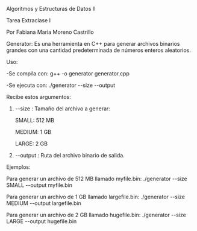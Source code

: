 Algoritmos y Estructuras de Datos II 

Tarea Extraclase I

Por Fabiana Maria Moreno Castrillo

Generator: Es una herramienta en C++ para generar archivos binarios grandes con una cantidad predeterminada de números enteros aleatorios.

Uso: 

-Se compila con: g++ -o generator generator.cpp

-Se ejecuta con: ./generator --size <SIZE> --output <OUTPUT FILE PATH>

Recibe estos argumentos: 

1. --size <SIZE>: Tamaño del archivo a generar:


    SMALL: 512 MB
   
    MEDIUM: 1 GB
   
    LARGE: 2 GB
   

2. --output <OUTPUT FILE PATH>: Ruta del archivo binario de salida.

Ejemplos: 

Para generar un archivo de 512 MB llamado myfile.bin: ./generator --size SMALL --output myfile.bin

Para generar un archivo de 1 GB llamado largefile.bin: ./generator --size MEDIUM --output largefile.bin

Para generar un archivo de 2 GB llamado hugefile.bin: ./generator --size LARGE --output hugefile.bin




